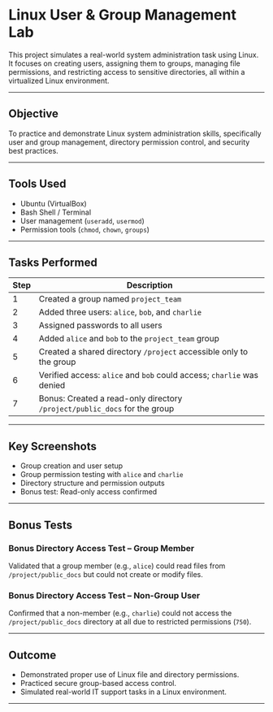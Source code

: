 # Linux User & Group Management Lab

This project simulates a real-world system administration task using Linux. It focuses on creating users, assigning them to groups, managing file permissions, and restricting access to sensitive directories, all within a virtualized Linux environment.

---

## Objective

To practice and demonstrate Linux system administration skills, specifically user and group management, directory permission control, and security best practices.

---

## Tools Used

- Ubuntu (VirtualBox)
- Bash Shell / Terminal
- User management (`useradd`, `usermod`)
- Permission tools (`chmod`, `chown`, `groups`)

---

## Tasks Performed

| Step | Description |
|------|-------------|
| 1    | Created a group named `project_team` |
| 2    | Added three users: `alice`, `bob`, and `charlie` |
| 3    | Assigned passwords to all users |
| 4    | Added `alice` and `bob` to the `project_team` group |
| 5    | Created a shared directory `/project` accessible only to the group |
| 6    | Verified access: `alice` and `bob` could access; `charlie` was denied |
| 7    | Bonus: Created a read-only directory `/project/public_docs` for the group |

---

## Key Screenshots

- Group creation and user setup
- Group permission testing with `alice` and `charlie`
- Directory structure and permission outputs
- Bonus test: Read-only access confirmed

---

## Bonus Tests

### Bonus Directory Access Test – Group Member

Validated that a group member (e.g., `alice`) could read files from `/project/public_docs` but could not create or modify files.

### Bonus Directory Access Test – Non-Group User

Confirmed that a non-member (e.g., `charlie`) could not access the `/project/public_docs` directory at all due to restricted permissions (`750`).

---

## Outcome

- Demonstrated proper use of Linux file and directory permissions.
- Practiced secure group-based access control.
- Simulated real-world IT support tasks in a Linux environment.

---
